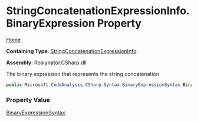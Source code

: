 # StringConcatenationExpressionInfo\.BinaryExpression Property

[Home](../../../../../README.md)

**Containing Type**: [StringConcatenationExpressionInfo](../README.md)

**Assembly**: Roslynator\.CSharp\.dll

  
The binary expression that represents the string concatenation\.

```csharp
public Microsoft.CodeAnalysis.CSharp.Syntax.BinaryExpressionSyntax BinaryExpression { get; }
```

### Property Value

[BinaryExpressionSyntax](https://docs.microsoft.com/en-us/dotnet/api/microsoft.codeanalysis.csharp.syntax.binaryexpressionsyntax)

